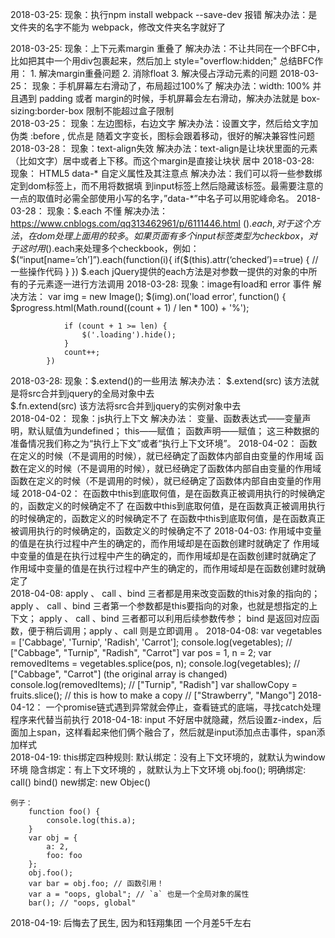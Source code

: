 2018-03-25: 
  现象：执行npm install webpack --save-dev 报错
  解决办法：是文件夹的名字不能为 webpack，修改文件夹名字就好了

2018-03-25:
  现象：上下元素margin 重叠了
  解决办法：不让共同在一个BFC中，比如把其中一个用div包裹起来，然后加上 style="overflow:hidden;"
  总结BFC作用：
  	1. 解决margin重叠问题
  	2. 消除float
  	3. 解决侵占浮动元素的问题
2018-03-25：
	现象：手机屏幕左右滑动了，布局超过100%了
	解决办法：width: 100% 并且遇到 padding 或者 margin的时候，手机屏幕会左右滑动，解决办法就是 box-sizing:border-box 限制不能超过盒子限制  
2018-03-25：
	现象：左边图标，右边文字
	解决办法：设置文字，然后给文字加伪类 :before , 优点是 随着文字变长，图标会跟着移动，很好的解决兼容性问题
2018-03-28：
	现象：text-align失效
	解决办法：text-align是让块状里面的元素（比如文字）居中或者上下移。而这个margin是直接让块状 居中
2018-03-28:
	现象： HTML5 data-* 自定义属性及其注意点
	解决办法：我们可以将一些参数绑定到dom标签上，而不用将数据填 到input标签上然后隐藏该标签。最需要注意的一点的取值时必需全部使用小写的名字，”data-*”中名子可以用驼峰命名。
2018-03-28：
	现象：$.each 不懂
	解决办法：https://www.cnblogs.com/qq313462961/p/6111446.html
			$().each,对于这个方法，在dom处理上面用的较多。如果页面有多个input标签类型为checkbox，对于这时用$().each来处理多个checkbook，例如：
				$(“input[name=’ch’]”).each(function(i){
					if($(this).attr(‘checked’)==true) {
						//一些操作代码
					}
				})
			$.each jQuery提供的each方法是对参数一提供的对象的中所有的子元素逐一进行方法调用
2018-03-28:
	现象：image有load和 error 事件
	解决方法：
			var img = new Image();
            $(img).on('load error', function() {
                $progress.html(Math.round((count + 1) / len * 100) + '%');

                if (count + 1 >= len) {
                    $('.loading').hide();
                }
                count++;
            })

2018-03-28:
	现象：$.extend()的一些用法
	解决办法：
		$.extend(src) 该方法就是将src合并到jquery的全局对象中去  
		$.fn.extend(src) 该方法将src合并到jquery的实例对象中去  
2018-04-02：
	现象：js执行上下文
	解决办法：
		变量、函数表达式——变量声明，默认赋值为undefined；
		this——赋值；
		函数声明——赋值；
		这三种数据的准备情况我们称之为“执行上下文”或者“执行上下文环境”。
2018-04-02：
	函数在定义的时候（不是调用的时候），就已经确定了函数体内部自由变量的作用域
	函数在定义的时候（不是调用的时候），就已经确定了函数体内部自由变量的作用域
	函数在定义的时候（不是调用的时候），就已经确定了函数体内部自由变量的作用域
2018-04-02：
	在函数中this到底取何值，是在函数真正被调用执行的时候确定的，函数定义的时候确定不了
	在函数中this到底取何值，是在函数真正被调用执行的时候确定的，函数定义的时候确定不了
	在函数中this到底取何值，是在函数真正被调用执行的时候确定的，函数定义的时候确定不了
2018-04-03:
	作用域中变量的值是在执行过程中产生的确定的，而作用域却是在函数创建时就确定了
	作用域中变量的值是在执行过程中产生的确定的，而作用域却是在函数创建时就确定了
	作用域中变量的值是在执行过程中产生的确定的，而作用域却是在函数创建时就确定了	
2018-04-08:
	apply 、 call 、bind 三者都是用来改变函数的this对象的指向的；
	apply 、 call 、bind 三者第一个参数都是this要指向的对象，也就是想指定的上下文；
	apply 、 call 、bind 三者都可以利用后续参数传参；
	bind 是返回对应函数，便于稍后调用；apply 、call 则是立即调用 。
2018-04-08:
	var vegetables = ['Cabbage', 'Turnip', 'Radish', 'Carrot'];
	console.log(vegetables); 
	// ["Cabbage", "Turnip", "Radish", "Carrot"]
	var pos = 1, n = 2;
	var removedItems = vegetables.splice(pos, n);
	console.log(vegetables); 
	// ["Cabbage", "Carrot"] (the original array is changed)
	console.log(removedItems); 
	// ["Turnip", "Radish"]
	var shallowCopy = fruits.slice(); // this is how to make a copy
	// ["Strawberry", "Mango"]
2018-04-12：
	一个promise链式遇到异常就会停止，查看链式的底端，寻找catch处理程序来代替当前执行
2018-04-18:
	input 不好居中就隐藏，然后设置z-index，后面加上span，这样看起来他们俩个融合了，然后就是input添加点击事件，span添加样式	
2018-04-19:
	this绑定四种规则: 
		默认绑定：没有上下文环境的，就默认为window环境
		隐含绑定：有上下文环境的	，就默认为上下文环境 obj.foo();
		明确绑定: call()  bind()
		new绑定: new Objec()

	例子：
		function foo() {
		    console.log(this.a);
		}
		var obj = {
		    a: 2,
		    foo: foo
		};
		obj.foo();
		var bar = obj.foo; // 函数引用！
		var a = "oops, global"; // `a` 也是一个全局对象的属性
		bar(); // "oops, global"

2018-04-19: 后悔去了民生, 因为和钰翔集团 一个月差5千左右			











